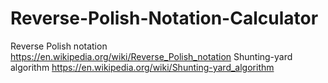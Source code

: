 # Reverse-Polish-Notation-Calculator

Reverse Polish notation https://en.wikipedia.org/wiki/Reverse_Polish_notation
Shunting-yard algorithm https://en.wikipedia.org/wiki/Shunting-yard_algorithm
